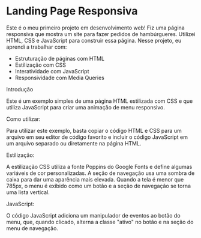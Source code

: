# Landing Page Responsiva

Este é o meu primeiro projeto em desenvolvimento web! Fiz uma página responsiva que mostra um site para fazer pedidos de hambúrgueres. Utilizei HTML, CSS e JavaScript para construir essa página. Nesse projeto, eu aprendi a trabalhar com:

- Estruturação de páginas com HTML
- Estilização com CSS
- Interatividade com JavaScript
- Responsividade com Media Queries

Introdução

Este é um exemplo simples de uma página HTML estilizada com CSS e que utiliza JavaScript para criar uma animação de menu responsivo.

Como utilizar:

Para utilizar este exemplo, basta copiar o código HTML e CSS para um arquivo em seu editor de código favorito e incluir o código JavaScript em um arquivo separado ou diretamente na página HTML.

Estilização:

A estilização CSS utiliza a fonte Poppins do Google Fonts e define algumas variáveis de cor personalizadas. A seção de navegação usa uma sombra de caixa para dar uma aparência mais elevada. Quando a tela é menor que 785px, o menu é exibido como um botão e a seção de navegação se torna uma lista vertical.

JavaScript:

O código JavaScript adiciona um manipulador de eventos ao botão do menu, que, quando clicado, alterna a classe "ativo" no botão e na seção do menu de navegação.
